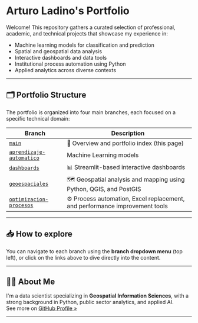 # Arturo Ladino's Portfolio

Welcome! This repository gathers a curated selection of professional, academic, and technical projects that showcase my experience in:

- Machine learning models for classification and prediction  
- Spatial and geospatial data analysis  
- Interactive dashboards and data tools
- Institutional process automation using Python
- Applied analytics across diverse contexts

---

## 🗂 Portfolio Structure

The portfolio is organized into four main branches, each focused on a specific technical domain:

| Branch | Description |
|--------|-------------|
| [`main`](https://github.com/Ladinux13/NombreDelRepo) | 📖 Overview and portfolio index (this page) |
| [`aprendizaje-automatico`](https://github.com/Ladinux13/Ladino_Portafolio/tree/aprendizaje-automático) | Machine Learning models|
| [`dashboards`](https://github.com/Ladinux13/Ladino_Portafolio/tree/Dashboard) | 📊 Streamlit-based interactive dashboards|
| [`geoespaciales`](https://github.com/Ladinux13/Ladino_Portafolio/tree/Geografico) | 🗺️ Geospatial analysis and mapping using Python, QGIS, and PostGIS |
| [`optimizacion-procesos`](https://github.com/Ladinux13/NombreDelRepo/tree/optimizacion-procesos) | ⚙️ Process automation, Excel replacement, and performance improvement tools |

---

## 📥 How to explore

You can navigate to each branch using the **branch dropdown menu** (top left), or click on the links above to dive directly into the content.

---

## 👨‍💻 About Me

I'm a data scientist specializing in **Geospatial Information Sciences**, with a strong background in Python, public sector analytics, and applied AI.  
See more on [GitHub Profile »](https://github.com/Ladinux13)

---

